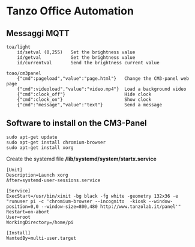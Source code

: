 # Tanzo Office Automation 


## Messaggi MQTT

	toa/light
		id/setval (0,255)	Set the brightness value
		id/getval			Get the brightness value
		id/currentval		Send the brightness current value
		
	toao/cm3panel
		{"cmd":pageload","value":"page.html"}	Change the CM3-panel web page
		{"cmd":videoload","value":"video.mp4"}	Load a background video
		{"cmd":clock_off"}						Hide clock
		{"cmd":clock_on"}					    Show clock
		{"cmd":"message","value":"text"}		Send a message

## Software to install on the CM3-Panel

	sudo apt-get update
	sudo apt-get install chromium-browser
	sudo apt-get install xorg

Create the systemd file __/lib/systemd/system/startx.service__

	[Unit]
	Description=Launch xorg
	After=systemd-user-sessions.service
	
	[Service]
	ExecStart=/usr/bin/xinit -bg black -fg white -geometry 132x36 -e "runuser pi -c 'chromium-browser --incognito  -kiosk --window-position=0,0 --window-size=800,480 http://www.tanzolab.it/panel'"
	Restart=on-abort
	User=root
	WorkingDirectory=/home/pi
	
	[Install]
	WantedBy=multi-user.target
